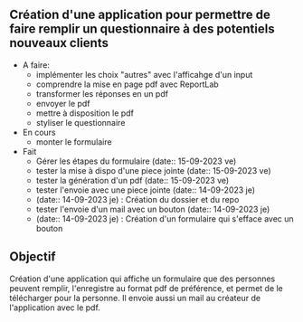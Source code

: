 ## Création d'une application pour permettre de faire remplir un questionnaire à des potentiels nouveaux clients

- A faire:
	- implémenter les choix "autres" avec l'afficahge d'un input
	- comprendre la mise en page pdf avec ReportLab
	- transformer les réponses en un pdf
	- envoyer le pdf
	- mettre à disposition le pdf
	- styliser le questionnaire
- En cours
	- monter le formulaire
- Fait
	- Gérer les étapes du formulaire (date:: 15-09-2023 ve)
	- tester la mise à dispo d'une piece jointe (date:: 15-09-2023 ve)
	- tester la génération d'un pdf (date:: 15-09-2023 ve)
	- tester l'envoie avec une piece jointe (date:: 14-09-2023 je)
	- (date:: 14-09-2023 je) : Création du dossier et du repo
	- tester l'envoie d'un mail avec un bouton (date:: 14-09-2023 je)
	- (date:: 14-09-2023 je) : Création d'un formulaire qui s'efface avec un bouton

## Objectif

Création d'une application qui affiche un formulaire que des personnes peuvent remplir, l'enregistre au format pdf de préférence, et permet de le télécharger pour la personne. Il envoie aussi un mail au créateur de l'application avec le pdf.



